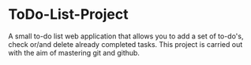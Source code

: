 # ToDo-List-Project
A small to-do list web application that allows you to add a set of to-do's, check or/and delete already completed tasks. This project is carried out with the aim of mastering git and github.
